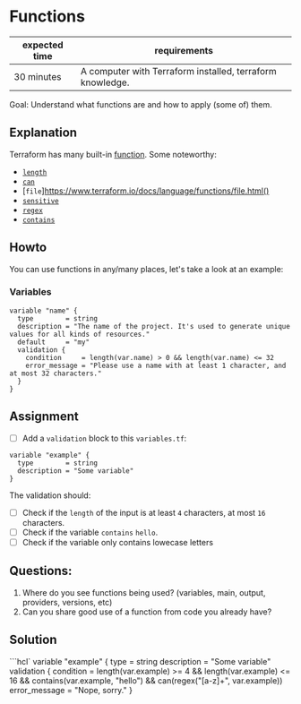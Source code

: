 # Functions

|expected time|requirements                                             |
|-------------|---------------------------------------------------------|
|30 minutes   |A computer with Terraform installed, terraform knowledge.|

Goal: Understand what functions are and how to apply (some of) them.

## Explanation

Terraform has many built-in [function](https://www.terraform.io/docs/language/functions/index.html). Some noteworthy:

- [`length`](https://www.terraform.io/docs/language/functions/length.html)
- [`can`](https://www.terraform.io/docs/language/functions/can.html)
- [`file`]https://www.terraform.io/docs/language/functions/file.html()
- [`sensitive`](https://www.terraform.io/docs/language/functions/sensitive.html)
- [`regex`](https://www.terraform.io/docs/language/functions/regex.html)
- [`contains`](https://www.terraform.io/docs/language/functions/contains.html)

## Howto

You can use functions in any/many places, let's take a look at an example:

### Variables

```hcl
variable "name" {
  type        = string
  description = "The name of the project. It's used to generate unique values for all kinds of resources."
  default     = "my"
  validation {
    condition     = length(var.name) > 0 && length(var.name) <= 32
    error_message = "Please use a name with at least 1 character, and at most 32 characters."
  }
}
```

## Assignment

- [ ] Add a `validation` block to this `variables.tf`:

```hcl
variable "example" {
  type        = string
  description = "Some variable"
}
```

The validation should:

- [ ] Check if the `length` of the input is at least `4` characters, at most `16` characters.
- [ ] Check if the variable `contains` `hello`.
- [ ] Check if the variable only contains lowecase letters

## Questions:

1. Where do you see functions being used? (variables, main, output, providers, versions, etc)
2. Can you share good use of a function from code you already have?

## Solution

```hcl`
variable "example" {
  type        = string
  description = "Some variable"
  validation {
    condition     = length(var.example) >= 4 && length(var.example) <= 16 && contains(var.example, "hello") && can(regex("[a-z]+", var.example))
    error_message = "Nope, sorry."
} 
```
